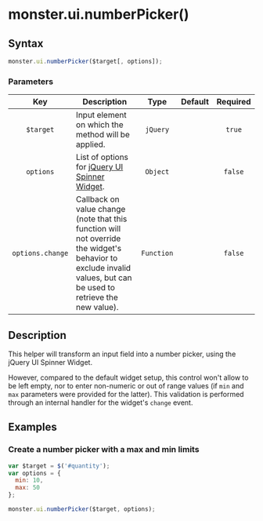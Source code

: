 # monster.ui.numberPicker()

## Syntax
```javascript
monster.ui.numberPicker($target[, options]);
```

### Parameters
Key | Description | Type | Default | Required
:-: | --- | :-: | :-: | :-:
`$target` | Input element on which the method will be applied. | `jQuery` | | `true`
`options` | List of options for [jQuery UI Spinner Widget][spinner]. | `Object` | | `false`
`options.change` | Callback on value change (note that this function will not override the widget's behavior to exclude invalid values, but can be used to retrieve the new value). | `Function` | | `false`

## Description
This helper will transform an input field into a number picker, using the jQuery UI Spinner Widget.

However, compared to the default widget setup, this control won't allow to be left empty, nor to enter non-numeric or out of range values (if `min` and `max` parameters were provided for the latter). This validation is performed through an internal handler for the widget's `change` event.

## Examples
### Create a number picker with a max and min limits
```javascript
var $target = $('#quantity');
var options = {
  min: 10,
  max: 50
};

monster.ui.numberPicker($target, options);
```

[spinner]: https://api.jqueryui.com/spinner/
